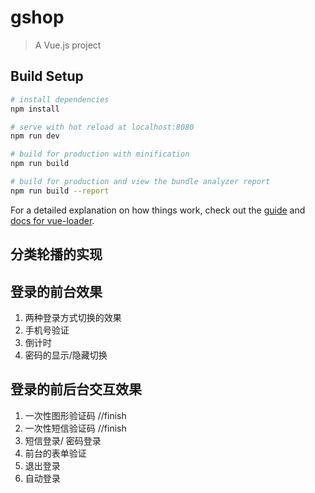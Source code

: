 # gshop

> A Vue.js project

## Build Setup

``` bash
# install dependencies
npm install

# serve with hot reload at localhost:8080
npm run dev

# build for production with minification
npm run build

# build for production and view the bundle analyzer report
npm run build --report
```

For a detailed explanation on how things work, check out the [guide](http://vuejs-templates.github.io/webpack/) and [docs for vue-loader](http://vuejs.github.io/vue-loader).

## 分类轮播的实现

## 登录的前台效果
  1. 两种登录方式切换的效果
  2. 手机号验证
  3. 倒计时
  4. 密码的显示/隐藏切换
## 登录的前后台交互效果
  1. 一次性图形验证码 //finish
  2. 一次性短信验证码  //finish
  3. 短信登录/ 密码登录
  4. 前台的表单验证
  5. 退出登录
  6. 自动登录
